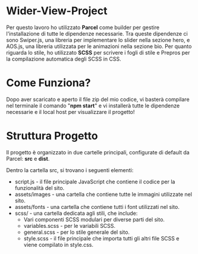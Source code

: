 # Wider-View-Project

Per questo lavoro ho utilizzato <strong>Parcel</strong> come builder per gestire l'installazione di tutte le dipendenze necessarie. Tra queste dipendenze ci sono Swiper.js, una libreria per implementare lo slider nella sezione hero, e AOS.js, una libreria utilizzata per le animazioni nella sezione bio.
Per quanto riguarda lo stile, ho utilizzato <strong>SCSS</strong> per scrivere i fogli di stile e Prepros per la compilazione automatica degli SCSS in CSS.


# Come Funziona?

Dopo aver scaricato e aperto il file zip del mio codice, vi basterà compilare nel terminale il comando "<strong>npm start</strong>" e vi installerà tutte le dipendenze necessarie e il local host per visualizzare il progetto!


# Struttura Progetto

Il progetto è organizzato in due cartelle principali, configurate di default da Parcel: <strong>src</strong> e <strong>dist</strong>.

Dentro la cartella src, si trovano i seguenti elementi:

 <ul>
            <li>script.js - il file principale JavaScript che contiene il codice per la funzionalità del sito.</li>
            <li>assets/images - una cartella che contiene tutte le immagini utilizzate nel sito.</li>
     <li>assets/fonts - una cartella che contiene tutti i font utilizzati nel sito.</li>
            <li>scss/ - una cartella dedicata agli stili, che include:
                <ul>
                    <li>Vari componenti SCSS modulari per diverse parti del sito.</li>
                    <li>variables.scss - per le variabili SCSS.</li>
                    <li>general.scss - per lo stile generale del sito.</li>
                    <li>style.scss - il file principale che importa tutti gli altri file SCSS e viene compilato in style.css.</li>
                </ul>
            </li>
        </ul>
